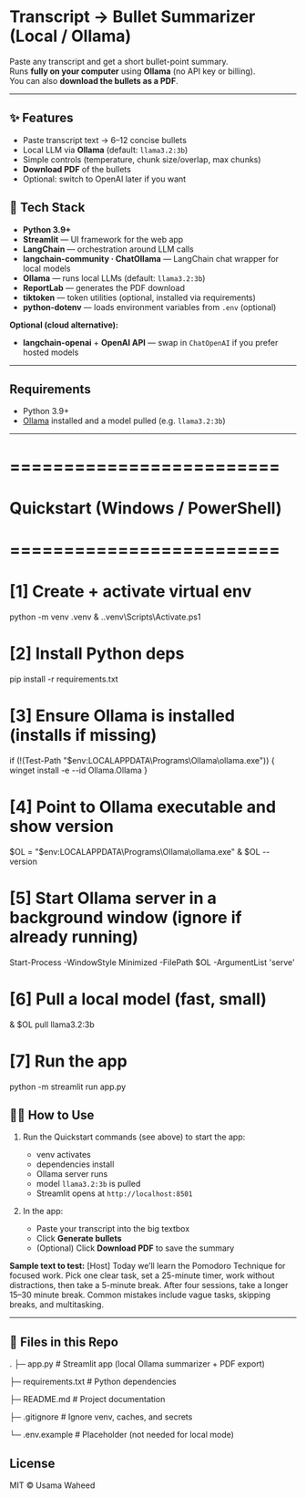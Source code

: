 








# Transcript → Bullet Summarizer (Local / Ollama)

Paste any transcript and get a short bullet-point summary.  
Runs **fully on your computer** using **Ollama** (no API key or billing).  
You can also **download the bullets as a PDF**.

---

## ✨ Features
- Paste transcript text → 6–12 concise bullets
- Local LLM via **Ollama** (default: `llama3.2:3b`)
- Simple controls (temperature, chunk size/overlap, max chunks)
- **Download PDF** of the bullets
- Optional: switch to OpenAI later if you want

## 🧱 Tech Stack


- **Python 3.9+**
- **Streamlit** — UI framework for the web app
- **LangChain** — orchestration around LLM calls
- **langchain-community · ChatOllama** — LangChain chat wrapper for local models
- **Ollama** — runs local LLMs (default: `llama3.2:3b`)
- **ReportLab** — generates the PDF download
- **tiktoken** — token utilities (optional, installed via requirements)
- **python-dotenv** — loads environment variables from `.env` (optional)

**Optional (cloud alternative):**
- **langchain-openai** + **OpenAI API** — swap in `ChatOpenAI` if you prefer hosted models

---

## Requirements
- Python 3.9+
- [Ollama](https://ollama.com/) installed and a model pulled (e.g. `llama3.2:3b`)

---

# =========================
# Quickstart (Windows / PowerShell)
# =========================

# [1] Create + activate virtual env
python -m venv .venv
& .\.venv\Scripts\Activate.ps1

# [2] Install Python deps
pip install -r requirements.txt

# [3] Ensure Ollama is installed (installs if missing)
if (!(Test-Path "$env:LOCALAPPDATA\Programs\Ollama\ollama.exe")) {
  winget install -e --id Ollama.Ollama
}

# [4] Point to Ollama executable and show version
$OL = "$env:LOCALAPPDATA\Programs\Ollama\ollama.exe"
& $OL --version

# [5] Start Ollama server in a background window (ignore if already running)
Start-Process -WindowStyle Minimized -FilePath $OL -ArgumentList 'serve'

# [6] Pull a local model (fast, small)
& $OL pull llama3.2:3b

# [7] Run the app
python -m streamlit run app.py

## 🧑‍💻 How to Use

1. Run the Quickstart commands (see above) to start the app:
   - venv activates
   - dependencies install
   - Ollama server runs
   - model `llama3.2:3b` is pulled
   - Streamlit opens at `http://localhost:8501`

2. In the app:
   - Paste your transcript into the big textbox
   - Click **Generate bullets**
   - (Optional) Click **Download PDF** to save the summary

**Sample text to test:**
[Host] Today we’ll learn the Pomodoro Technique for focused work. Pick one clear task, set a 25-minute timer, work without distractions, then take a 5-minute break. After four sessions, take a longer 15–30 minute break. Common mistakes include vague tasks, skipping breaks, and multitasking.


---

## 📁 Files in this Repo

.
├─ app.py # Streamlit app (local Ollama summarizer + PDF export)

├─ requirements.txt # Python dependencies

├─ README.md # Project documentation

├─ .gitignore # Ignore venv, caches, and secrets


└─ .env.example # Placeholder (not needed for local mode)


## License
MIT © Usama Waheed

